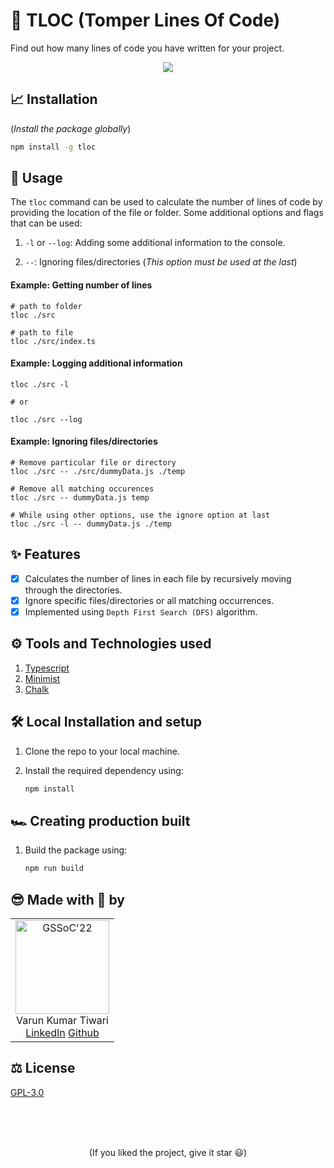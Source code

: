 # 📜 TLOC (Tomper Lines Of Code)

Find out how many lines of code you have written for your project.

<p align='center'>
<img src='https://user-images.githubusercontent.com/83509023/183300434-cf7dcbe1-a44d-42e8-8ae1-0c35b5ecad3c.png'>
</p>

## 📈 Installation

(_Install the package globally_)

```sh
npm install -g tloc
```

## 🧪 Usage

The `tloc` command can be used to calculate the number of lines of code by providing the location of the file or folder. Some additional options and flags that can be used:

1. `-l` or `--log`: Adding some additional information to the console.

2. `--`: Ignoring files/directories (_This option must be used at the last_)

#### Example: Getting number of lines

```
# path to folder
tloc ./src

# path to file
tloc ./src/index.ts
```

#### Example: Logging additional information

```
tloc ./src -l

# or

tloc ./src --log
```

#### Example: Ignoring files/directories

```
# Remove particular file or directory
tloc ./src -- ./src/dummyData.js ./temp

# Remove all matching occurences
tloc ./src -- dummyData.js temp

# While using other options, use the ignore option at last
tloc ./src -l -- dummyData.js ./temp
```

## ✨ Features

- [x] Calculates the number of lines in each file by recursively moving through the directories.
- [x] Ignore specific files/directories or all matching occurrences.
- [x] Implemented using `Depth First Search (DFS)` algorithm.

## ⚙ Tools and Technologies used

1. [Typescript](https://www.typescriptlang.org/)
1. [Minimist](https://www.npmjs.com/package/minimist)
1. [Chalk](https://www.npmjs.com/package/chalk)

## 🛠 Local Installation and setup

1. Clone the repo to your local machine.
2. Install the required dependency using:

   ```javascript
   npm install
   ```

## 🏎 Creating production built

1. Build the package using:

   ```javascript
   npm run build
   ```

## 😎 Made with 💙 by

<table>
  <tr>
    <td align="center">
      <img src="https://avatars.githubusercontent.com/u/83509023?v=4" width="150px" alt="GSSoC'22" />
      <br/>
      Varun Kumar Tiwari
      <br/>
      <a href="https://www.linkedin.com/in/varun-tiwari-454591178/">LinkedIn</a>
      <a href="https://github.com/varunKT001">Github</a>
    </td> 
  </tr>
</table>

## ⚖ License

[GPL-3.0](./LICENSE.md)

<br>
<br>
<br>

<p align='center'>
(If you liked the project, give it star 😃)
</p>
